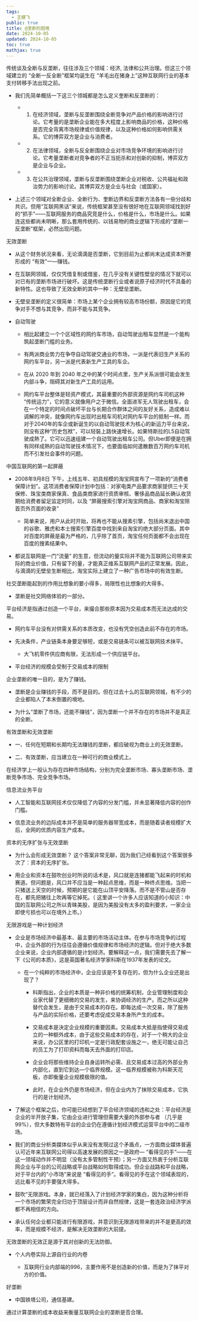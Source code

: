 ```yaml
---
tags:
  - 王健飞
public: true
title: @垄断的困境
date: 2024-10-05
updated: 2024-10-05
toc: true
mathjax: true
---
```


传统谈及全断与反垄断，往往涉及三个领域：经济, 法律和公共治理。但这三个领域建立的 “全断一反全断”框架均诞生在 “羊毛出在猪身上”这种互联网行业的基本支付转移手法出现之前。

  + 我们先简单概括一下这三个领城都是怎么定义奎断和反垄断的：

    + 1. 在经济领域，垄断与反垄断围绕全断竞争对产品价格的影响进行讨论。它考量的是垄断企业能在多大程度上影响商品的价格，这种价格是否完全背离市场规律或价值规律，以及这种价格如何影响供需关系。它的博弈双方是企业与消费者。

    + 2. 在法律领域，全断与反全断围绕企业对市场竞争环境的影响进行讨论。它考量垄断者对竞争者的不正当扼杀和对创新的抑制，博弈双方是企业与企业。

    + 3. 在公共治理领域，垄断与反垄断围绕垄断企业对税收、公共福祉和政治势力的影响讨论。其博弈双方是企业与社会（或国家）。

  + 上述三个领域对全断企业、全断行为、奎断边界和反垄断方法各有一些分歧和共识。但用“互联网黑话”来说，传统框架甚至没有很好地在互联网领域找到好的“抓手”——互联网服务的商品究竞是什么，价格是什么，市场是什么。如果连这些都尚未明晰，那么套用传统的、以钱易物的商业逻辑下形成的“垄断一反垄断”框架，必然出现问题。

无效垄断

  + 从这个财务状况来看，无论滴滴是否垄断，它到目前为止都尚末达成资本所要形成的 “有效”一—赚钱。

  + 在互联网领城，仅仅凭借复制或借鉴，在几乎没有关键性壁垒的情况下就可以对已有的垄断市场进行破坏。这是传统垄断行业或者说原子经济时代不具备的新特性。这也导致了无效全断的其中一种：无壁垒垄断。

  + 无壁垒垄断的定义很简单：市场上某个企业拥有较高市场份额，原因是它的竞争对手不想与其竞争，而非不能与其竞争。

  + 自动驾驶

    + 相比起建立一个个区域性的网约车市场，自动驾驶出租车显然是一个能构筑起垄断门槛的业务。

    + 有两派商业势力在争夺自动驾驶交通业的市场，一派是代表旧生产关系的网约车平台，另一派是代表新生产工具的车企。

    + 在从 2020 年到 2040 年之中的某个时间点里，生产关系派很可能会发生内部斗争，阻碍其对新生产工具的运用。

    + 网约车平台整体是轻资产模式，其最重要的外部资源是网约车司机这种 “传统运力”，它的意义就像用户之于微信。全面进军无人驾驶出租车，会在一个特定的时间点破坏平台与长期合作群体之间的友好关系，造成难以调解的冲突，就像网约车出现时出租车司机对网约车平台的抵制一样。而对于2040年的车企或新诞生的以自动驾驶技术为核心的新运力平台来说，则没有这种“历史包袱”，可以轻裝上路快速增长。如果特斯拉的L5自动驾驶成熱了。它可以迅速组建一个自动驾驶出租车公司。但Uber即便是在拥有同样成熱的自动驾驶技术情况下，也要面临如何遣散数百万网约车司机而不引发社会事件的问题。

中国互联网的第一起屏蔽

  + 2008年9月8日 下午，上线五年、初具规模的淘宝网宣布了一项新的“消费者保障计划”。这项消费者保障计划中包括：对家电类产品要求商家提供三十天保修、珠宝类商家保真、食品类商家进行资质审核、奢侈品商品延长确认收货期给消费者留足监定时同，以及 “屏蔽搜索引擎对淘宝网商品、商家和淘宝除首页外页面的收录”

    + 简单来说，用户从此时开始，将再也不能从搜素引擎，包括尚末退出中国的谷歌、雅虎和本士搜索引擎百度中找到来自淘宝的绝大部分页面。其中对百度的屏蔽是最为严格的，几乎除了首页，淘宝任何页面都不会出现在百度的搜素结果中。

  + 都说互联网是一门“流量” 的生意，但流动的量实际并不能为互联网公司带来实际的商业价值，只有留下的量，才能真正维系互联网产品的正常发展。因此，与滴滴的无壁垒生断相比，淘宝实际上建立了一种广告市场中的有效生断。

社交垄断能起到的作用比想象的要小得多，局限性也比想象的大得多。

  + 垄断是社交网络体验的一部分。

平台经济是指通过创造一个平台，来撮合那些原本因为交易成本而无法达成的交易。

  + 网约车平台没有对供需关系的本质改变，也没有凭空创造此前不存在的市场。

  + 先决条件，产业链条本身要足够短，或是交易链条可以被互联网技术抹平。

    + 大飞机零件供应商有限，无法形成一个供应链平台。

  + 平台经济的规模会受制于交易成本的限制

企业垄断的唯一目的，是为了赚钱。

  + 垄断是企业赚钱的手段，而不是目的。但在过去十么的互联网领城，有不少的企业都陷人了本末倒置的境地。

  + 为什么“垄断了市场，还能不赚钱”，因为垄断一个并不存在的市场并不是真正的全断。

有效垄断和无效垄断

  + 一、任何在短期和长期均无法赚钱的垄断，都应破视为商业上的无效垄断。

  + 二、有效垄断，应当建立在一种可行的商业模式上。

在经济学上一般认为存在四种市场结构，分别为完全垄断市场、寡头垄断市场、垄断竞争市场、完全竞争市场。

信息流业务平台

  + 人工智能和互联网技术仅仅降低了内容的分发门槛，并未显著降低内容的创作门槛。

  + 信息流业务的边际成本并不是简单的服务器带宽成本，而是随着读者规模扩大后，全网的优质内容生产成本。

资本的无序扩张与无效垄断

  + 为什么会形成无效垄断？ 这个答案非常无聊，因为我们己经看到这个答案很多次了：资本的无序扩张。

  + 用企业和资本在鼓吹创业时所说的话术是，风口就是连猪都能飞起来的时机和赛道。但问题是，风口并不应当是一种起点思维，而是一种终点思维。当把一只猪送上天空的时候，预期的是它能在山顶平安降落。而不是不管山是否存在，都先把猪往上吹再等它掉死。（ 这里讲一个许多人应该知道的小知识：中国的互联网公司之所以青睐美股，是因为美股没有太多的盈利要求，一家企业即使亏损也可以在境外上市。）

无限游戏是一种计划经济

  + 企业是市场经济中最基本、最主要的市场活动主体。在参与市场竞争的过程中，企业外部的行为往往会遵循价值规律和市场经济的逻辑。但对于绝大多数企业来说，企业内部遵循的是计划经济。要解释这一点，我们需要先去了解一下《公司的本质》，这是英国著名经济学家科斯在1937年发表的论文。

    + 在一个纯粹的市场经济中，企业应该是不复存在的，但为什么企业还是出现了？

      + 科斯指出，企业的本质是一种非价格的统筹机制，企业管理制度和企业家代替了更细微的交易的发生，来协调经济的生产。而之所以这种替代会发生，是由于交易成本的存在。即每达成一次交易，除了服务与产品的实际价格，还要考虑促成交易本身所产生的成本。

      + 交易成本是決定企业规模的重要因素。交易成本大抵是指使得交易成立的一种额外成本，由于这些交易成本的存在，对于一个稍大的企业来说，办公区里的打印机一定是行政配套设施之一，绝无可能让自己的员工为了打印资料而每天去外面的打印店。

      + 企业会将那些维持企业自身运转所必需、且交易成本过高的外部业务内部化，直到它到达—个临界规模。这一临界规模被称为科斯天花板，亦即衡量企业规模极限的值。

      + 此时，在企业外仍是市场经济，但在企业内为了抹除交易成本，它执行的是计划经济。

  + 了解这个框架之后，你可能已经想到了平合经济领域的违和之处：平台经济是企业的半开放子集，它由企业进行管理但需要大量的外部参与者 （几乎是99%），但大多数特有平台的企业仍在遵循计划经济模式运营平台中的二级市场。

  + 我们的商业分析类媒体似乎从来没有发現过这个矛盾点，一方面商业媒体普遍认可近年来互联网公司得以高速发展的原因之一是政府— “看得见的手”——在这一领域动作并不明显（没有太多管制性干预）；另一方面又热衷于分析互联网企业与平台的公司战略或平台战略如何取得成功。但企业战路和平台战略，对于平台内的“小市场”来说是 “看得见的手”。看得见的手在这个领域表现的，远比看不见的手要强大得多。

  + 鼓吹“无限游戏。本身，就已经落入了计划经济学家的集白，因为这种分析将一个市场的繁荣完全归功于顶层设计而非自然规律，这是一套连政治经济学派都不再相信的方向。

  + 承认任何企业都只能进行有限游戏，并意识到无限游戏带来的并不是更高的效率，而是规模不经济，是解决无效垄断的大前提。

无效垄断的无效正是源于其对创新的无法防御。

  + 个人内卷实际上源自行业的内卷

    + 互联网行业内部端的996，主要作用不是创造新的价值，而是为了抹平对方的价值。

好垄断

  + 中国铁塔公司，通信基建。

通过计算垄断的成本收益来衡量互联网企业的垄断是否合理。
